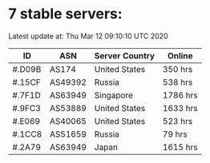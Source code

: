 # 7 stable servers:

Latest update at: Thu Mar 12 09:10:10 UTC 2020

| ID | ASN | Server Country | Online |
| -- | --- | -------------- | ------ |
| #.D09B | AS174 | United States | 350 hrs |
| #.15CF | AS49392 | Russia | 538 hrs |
| #.7F1D | AS63949 | Singapore | 1786 hrs |
| #.9FC3 | AS53889 | United States | 1633 hrs |
| #.E069 | AS40065 | United States | 523 hrs |
| #.1CC8 | AS51659 | Russia | 79 hrs |
| #.2A79 | AS63949 | Japan | 1615 hrs |

